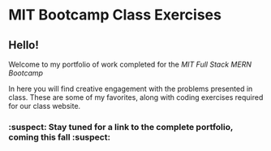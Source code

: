 # MIT Bootcamp Class Exercises

## **Hello!**

Welcome to my portfolio of work completed for the *MIT Full Stack MERN Bootcamp*

In here you will find creative engagement with the problems presented in class. These are some of my favorites, along with coding exercises required for our class website. 

### :suspect: Stay tuned for a link to the complete portfolio, coming this fall :suspect:  
